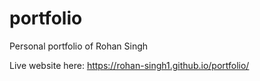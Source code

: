 # portfolio
Personal portfolio of Rohan Singh

Live website here: https://rohan-singh1.github.io/portfolio/
